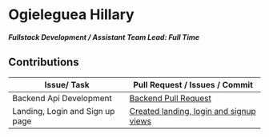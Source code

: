 # Ogieleguea Hillary

##### Fullstack Development / Assistant Team Lead: Full Time

## Contributions

| Issue/ Task                     | Pull Request / Issues / Commit                                                                         |
| ------------------------------- | ------------------------------------------------------------------------------------------------------ |
| Backend Api Development         | [Backend Pull Request](https://github.com/zuri-training/Col-films-Team-120/pull/16)                    |
| Landing, Login and Sign up page | [Created landing, login and signup views](https://github.com/zuri-training/Col-films-Team-120/pull/26) |
